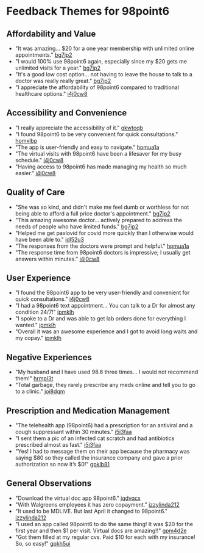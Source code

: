 # Feedback Themes for 98point6

## Affordability and Value
- "It was amazing... $20 for a one year membership with unlimited online appointments." [bg7ip2](bg7ip2)
- "I would 100% use 98point6 again, especially since my $20 gets me unlimited visits for a year." [bg7ip2](bg7ip2)
- "It's a good low cost option... not having to leave the house to talk to a doctor was really really great." [bg7ip2](bg7ip2)
- "I appreciate the affordability of 98point6 compared to traditional healthcare options." [i4j0cw8](i4j0cw8)

## Accessibility and Convenience
- "I really appreciate the accessibility of it." [gkwtoqb](gkwtoqb)
- "I found 98point6 to be very convenient for quick consultations." [homxlbp](homxlbp)
- "The app is user-friendly and easy to navigate." [hpmua1a](hpmua1a)
- "The virtual visits with 98point6 have been a lifesaver for my busy schedule." [i4j0cw8](i4j0cw8)
- "Having access to 98point6 has made managing my health so much easier." [i4j0cw8](i4j0cw8)

## Quality of Care
- "She was so kind, and didn't make me feel dumb or worthless for not being able to afford a full price doctor's appointment." [bg7ip2](bg7ip2)
- "This amazing awesome doctor... actively prepared to address the needs of people who have limited funds." [bg7ip2](bg7ip2)
- "Helped me get paxlovid for covid more quickly than I otherwise would have been able to." [idl52u3](idl52u3)
- "The responses from the doctors were prompt and helpful." [hpmua1a](hpmua1a)
- "The response time from 98point6 doctors is impressive; I usually get answers within minutes." [i4j0cw8](i4j0cw8)

## User Experience
- "I found the 98point6 app to be very user-friendly and convenient for quick consultations." [i4j0cw8](i4j0cw8)
- "I had a 98point6 text appointment... You can talk to a Dr for almost any condition 24/7!" [ipmklh](ipmklh)
- "I spoke to a Dr and was able to get lab orders done for everything I wanted." [ipmklh](ipmklh)
- "Overall it was an awesome experience and I got to avoid long waits and my copay." [ipmklh](ipmklh)

## Negative Experiences
- "My husband and I have used 98.6 three times... I would not recommend them!" [hrmpl3t](hrmpl3t)
- "Total garbage, they rarely prescribe any meds online and tell you to go to a clinic." [joi8dqm](joi8dqm)

## Prescription and Medication Management
- "The telehealth app (98point6) had a prescription for an antiviral and a cough suppressant within 30 minutes." [i5i3faa](i5i3faa)
- "I sent them a pic of an infected cat scratch and had antibiotics prescribed almost as fast." [i5i3faa](i5i3faa)
- "Yes! I had to message them on their app because the pharmacy was saying $80 so they called the insurance company and gave a prior authorization so now it’s $0!" [gpklb81](gpklb81)

## General Observations
- "Download the virtual doc app 98point6." [jqdvqcx](jqdvqcx)
- "With Walgreens employees it has zero copayment." [izzylinda212](izzylinda212)
- "It used to be MDLIVE. But last April it changed to 98point6." [izzylinda212](izzylinda212)
- "I used an app called 98point6 to do the same thing! It was $20 for the first year and then $1 per visit. Virtual docs are amazing!!" [gpm4d2e](gpm4d2e)
- "Got them filled at my regular cvs. Paid $10 for each with my insurance! So, so easy!" [gpkh5ui](gpkh5ui)